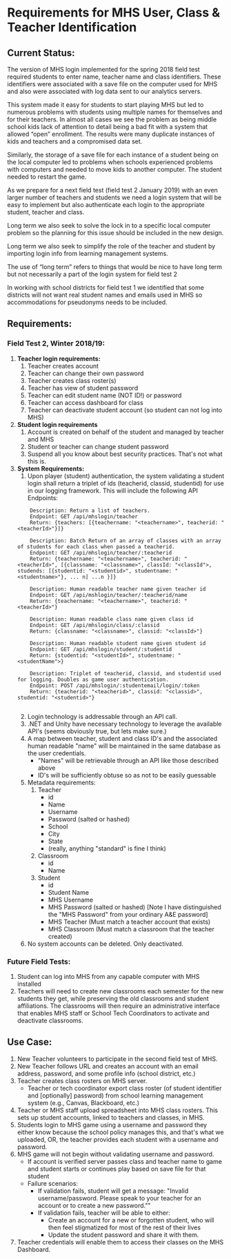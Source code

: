
# Requirements for MHS User, Class & Teacher Identification

## Current Status:

The version of MHS login implemented for the spring 2018 field test required students to enter name, teacher name and class identifiers. These identifiers were associated with a save file on the computer used for MHS and also were associated with log data sent to our analytics servers.

This system made it easy for students to start playing MHS but led to numerous problems with students using multiple names for themselves and for their teachers. In almost all cases we see the problem as being middle school kids lack of attention to detail being a bad fit with a system that allowed “open” enrollment. The results were many duplicate instances of kids and teachers and a compromised data set.

Similarly, the storage of a save file for each instance of a student being on the local computer led to problems when schools experienced problems with computers and needed to move kids to another computer. The student needed to restart the game.

As we prepare for a next field test (field test 2 January 2019) with an even larger number of teachers and students we need a login system that will be easy to implement but also authenticate each login to the appropriate student, teacher and class.

Long term we also seek to solve the lock in to a specific local computer problem so the planning for this issue should be included in the new design.

Long term we also seek to simplify the role of the teacher and student by importing login info from learning management systems.

The use of “long term” refers to things that would be nice to have long term but not necessarily a part of the login system for field test 2

In working with school districts for field test 1 we identified that some districts will not want real student names and emails used in MHS so accommodations for pseudonyms needs to be included.


## Requirements:
### Field Test 2, Winter 2018/19:

1.	**Teacher login requirements:**
	  1.  Teacher creates account
	  3.	Teacher can change their own password
	  6.	Teacher creates class roster(s)
	  8.	Teacher has view of student password
	  9.	Teacher can edit student name (NOT ID!) or password
	  10.	Teacher can access dashboard for class
	  11.	Teacher can deactivate student account (so student can not log into MHS)
1. **Student login requirements**
	1.	Account is created on behalf of the student and managed by teacher and MHS
	2.	Student or teacher can change student password
	3.	Suspend all you know about best security practices. That's not what this is.
1. **System Requirements:**
	  1. Upon player (student) authentication, the system validating a student login shall return a triplet of ids (teacherid, classid, studentid) for use in our logging framework. This will include the following API Endpoints:
	```
	    Description: Return a list of teachers.
	    Endpoint: GET /api/mhslogin/teacher
	    Return: {teachers: [{teachername: "<teachername>", teacherid: "<teacherId>"}]}
	    
	    Description: Batch Return of an array of classes with an array of students for each class when passed a teacherid. 
	    Endpoint: GET /api/mhslogin/teacher/:teacherid
	    Return: {teachername: "<teachername>", teacherid: "<teacherId>", [{classname: "<classname>", classId: "<classId">, studends: [{studentid: "<studentid>", studentname: "<studentname>"}, ... n] ...n }]}

	    Description: Human readable teacher name given teacher id
	    Endpoint: GET /api/mshlogin/teacher/:teacherid/name
	    Return: {teachername: "<teachername>", teacherid: "<teacherId>"}

	    Description: Human readable class name given class id
	    Endpoint: GET /api/mhslogin/class/:classid
	    Return: {classname: "<classname>", classid: "<classId>"}

	    Description: Human readable student name given student id
	    Endpoint: GET /api/mhslogin/student/:studentid
	    Return: {studentid: "<studentId>", studentname: "<studentName">}

	    Description: Triplet of teacherid, classid, and studentid used for logging. Doubles as game user authentication.
	    Endpoint: POST /api/mhslogin/:studentemail/login/:token
	    Return: {teacherid: "<teacherid>", classid: "<classid>", studentid: "<studentid>"}
		
	```
	  2. Login technology is addressable through an API call.
	  3. .NET and Unity have necessary technology to leverage the available API's (seems obviously true, but lets make sure.)
	  4. A map between teacher, student and class ID's and the associated human readable "name" will be maintained in the same database as the user credentials.
		    - "Names" will be retrievable through an API like those described above
		    - ID's will be sufficiently obtuse so as not to be easily guessable
	  5. Metadata requirements: 
			1. Teacher
				- id
				- Name
				- Username
				- Password (salted or hashed)
				- School
				- City
				- State
				- (really, anything "standard" is fine I think)
			2. Classroom 
				- id
				- Name
			3. Student
				- id
				- Student Name
				- MHS Username
				- MHS Password (salted or hashed) [Note I have distinguished the "MHS Password" from your ordinary A&E password]
				- MHS Teacher (Must match a teacher account that exists)
				- MHS Classroom (Must match a classroom that the teacher created)
	  6. No system accounts can be deleted. Only deactivated. 

### Future Field Tests:
1. Student can log into MHS from any capable computer with MHS installed
2. Teachers will need to create new classrooms each semester for the new students they get, while preserving the old classrooms and student affiliations. The classrooms will then require an administrative interface that enables MHS staff or School Tech Coordinators to activate and deactivate classrooms.  

## Use Case:

1. New Teacher volunteers to participate in the second field test of MHS.
2. New Teacher follows URL and creates an account with an email address, password, and some profile info (school district, etc.)
3. Teacher creates class rosters on MHS server.
	  - Teacher or tech coordinator export class roster (of student identifier and [optionally] password) from school learning management system (e.g., Canvas, Blackboard, etc.)
4. Teacher or MHS staff upload spreadsheet into MHS class rosters.  This sets up student accounts, linked to teachers and classes, in MHS.
5. Students login to MHS game using a username and password they either know because the school policy manages this, and that's what we uploaded, OR, the teacher provides each student with a username and password.
6. MHS game will not begin without validating username and password.
	  - If account is verified server passes class and teacher name to game and student starts or continues play based on save file for that student
	  - Failure scenarios:
	    -	If validation fails, student will get a message: "Invalid username/password. Please speak to your teacher for an account or to create a new password.""
	    - If validation fails, teacher will be able to either:
	      - Create an account for a new or forgotten student, who will then feel stigmatized for most of the rest of their lives
	      - Update the student password and share it with them.
7. Teacher credentials will enable them to access their classes on the MHS Dashboard.
